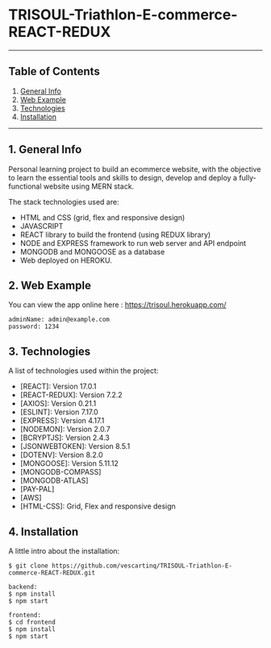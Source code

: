 # TRISOUL-Triathlon-E-commerce-REACT-REDUX
***

## Table of Contents
1. [General Info](#general-info)
2. [Web Example](#web-example)
3. [Technologies](#technologies)
4. [Installation](#installation)
***


## 1. General Info
Personal learning project to build an ecommerce website, with the objective to learn the essential tools and skills to design, develop and deploy a fully-functional website using MERN stack.

The stack technologies used are: 
- HTML and CSS (grid, flex and responsive design)
- JAVASCRIPT
- REACT library to build the frontend (using REDUX library)
- NODE and EXPRESS framework to run web server and API endpoint
- MONGODB and MONGOOSE as a database
- Web deployed on HEROKU.

## 2. Web Example
You can view the app online here : 
https://trisoul.herokuapp.com/

```
adminName: admin@example.com
password: 1234
```

## 3. Technologies
A list of technologies used within the project:
* [REACT]: Version 17.0.1 
* [REACT-REDUX]: Version 7.2.2 
* [AXIOS]: Version 0.21.1
* [ESLINT]: Version 7.17.0
* [EXPRESS]: Version 4.17.1
* [NODEMON]: Version 2.0.7
* [BCRYPTJS]: Version 2.4.3
* [JSONWEBTOKEN]: Version 8.5.1
* [DOTENV]: Version 8.2.0
* [MONGOOSE]: Version 5.11.12
* [MONGODB-COMPASS]
* [MONGODB-ATLAS]
* [PAY-PAL]
* [AWS]
* [HTML-CSS]: Grid, Flex and responsive design

## 4. Installation
A little intro about the installation:

```
$ git clone https://github.com/vescartinq/TRISOUL-Triathlon-E-commerce-REACT-REDUX.git

backend:
$ npm install
$ npm start

frontend:
$ cd frontend
$ npm install
$ npm start
```
